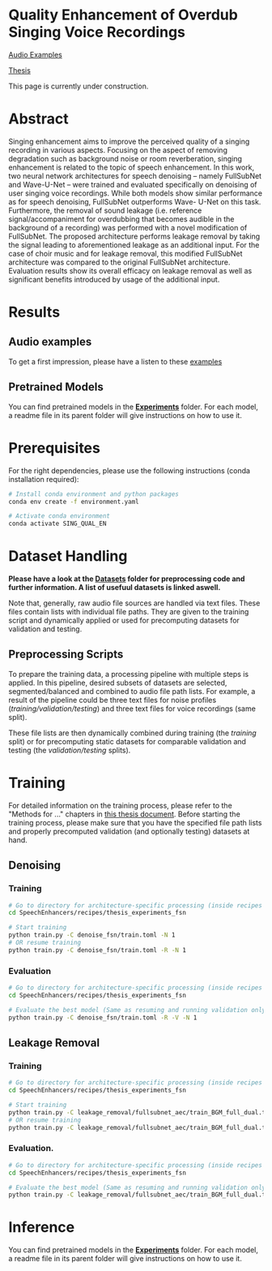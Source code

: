 # Quality Enhancement of Overdub Singing Voice Recordings
[Audio Examples](https://wimmerb.github.io/singing-quality-enhancement/)

[Thesis](https://github.com/wimmerb/singing-quality-enhancement/blob/master/quality-enhancement-of-overdub-singing-recordings.pdf)

This page is currently under construction.

# Abstract
Singing enhancement aims to improve the perceived quality of a singing recording in various aspects. 
Focusing on the aspect of removing degradation such as background noise or room reverberation, singing enhancement is related to the topic of speech enhancement. 
In this work, two neural network architectures for speech denoising – namely FullSubNet and Wave-U-Net – were trained and evaluated specifically on denoising of user singing voice recordings. 
While both models show similar performance as for speech denoising, FullSubNet outperforms Wave- U-Net on this task. Furthermore, the removal of sound leakage (i.e. reference signal/accompaniment for overdubbing that becomes audible in the background of a recording) was performed with a novel modification of FullSubNet. 
The proposed architecture performs leakage removal by taking the signal leading to aforementioned leakage as an additional input. For the case of choir music and for leakage removal, this modified FullSubNet architecture was compared to the original FullSubNet architecture. 
Evaluation results show its overall efficacy on leakage removal as well as significant benefits introduced by usage of the additional input.

# Results
## Audio examples
To get a first impression, please have a listen to these [examples](https://wimmerb.github.io/singing-quality-enhancement/)
## Pretrained Models
You can find pretrained models in the **[Experiments](https://github.com/wimmerb/singing-quality-enhancement/tree/master/Experiments)** folder. For each model, a readme file in its parent folder will give instructions on how to use it.

# Prerequisites
For the right dependencies, please use the following instructions (conda installation required):

```bash
# Install conda environment and python packages
conda env create -f environment.yaml

# Activate conda environment
conda activate SING_QUAL_EN
```

# Dataset Handling
**Please have a look at the [Datasets](https://github.com/wimmerb/singing-quality-enhancement/tree/master/Datasets) folder for preprocessing code and further information. A list of usefuul datasets is linked aswell.**

Note that, generally, raw audio file sources are handled via text files. These files contain lists with individual file paths. They are given to the training script and dynamically applied or used for precomputing datasets for validation and testing.
## Preprocessing Scripts
To prepare the training data, a processing pipeline with multiple steps is applied. In this pipeline, desired subsets of datasets are selected, segmented/balanced and combined to audio file path lists. For example, a result of the pipeline could be three text files for noise profiles (*training/validation/testing*) and three text files for voice recordings (same split). 

These file lists are then dynamically combined during training (the *training* split) or for precomputing static datasets for comparable validation and testing (the *validation/testing* splits).




# Training
For detailed information on the training process, please refer to the "Methods for ..." chapters in [this thesis document](https://github.com/wimmerb/singing-quality-enhancement/blob/master/quality-enhancement-of-overdub-singing-recordings.pdf). Before starting the training process, please make sure that you have the specified file path lists and properly precomputed validation (and optionally testing) datasets at hand.
## Denoising
### Training
```bash
# Go to directory for architecture-specific processing (inside recipes folder)
cd SpeechEnhancers/recipes/thesis_experiments_fsn 

# Start training
python train.py -C denoise_fsn/train.toml -N 1
# OR resume training
python train.py -C denoise_fsn/train.toml -R -N 1
```

### Evaluation
```bash
# Go to directory for architecture-specific processing (inside recipes folder)
cd SpeechEnhancers/recipes/thesis_experiments_fsn

# Evaluate the best model (Same as resuming and running validation only)
python train.py -C denoise_fsn/train.toml -R -V -N 1
```


## Leakage Removal
### Training
```bash
# Go to directory for architecture-specific processing (inside recipes folder)
cd SpeechEnhancers/recipes/thesis_experiments_fsn 

# Start training
python train.py -C leakage_removal/fullsubnet_aec/train_BGM_full_dual.toml -N 1
# OR resume training
python train.py -C leakage_removal/fullsubnet_aec/train_BGM_full_dual.toml -R -N 1
```
### Evaluation.
```bash
# Go to directory for architecture-specific processing (inside recipes folder)
cd SpeechEnhancers/recipes/thesis_experiments_fsn

# Evaluate the best model (Same as resuming and running validation only)
python train.py -C leakage_removal/fullsubnet_aec/train_BGM_full_dual.toml -R -V -N 1
```

# Inference
You can find pretrained models in the **[Experiments](https://github.com/wimmerb/singing-quality-enhancement/tree/master/Experiments)** folder. For each model, a readme file in its parent folder will give instructions on how to use it.
